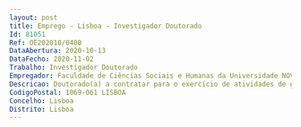```yaml
--- 
layout: post
title: Emprego - Lisboa - Investigador Doutorado
Id: 81051
Ref: OE202010/0400
DataAbertura: 2020-10-13
DataFecho: 2020-11-02
Trabalho: Investigador Doutorado
Empregador: Faculdade de Ciências Sociais e Humanas da Universidade NOVA de Lisboa - NOVA School of Social Scien
Descricao: Doutorado(a) a contratar para o exercício de atividades de gestão e de comunicação de ciência e tecnologia, no âmbito do projeto de investigação UIDP 05021 2020, apoiado pela Fundação para a Ciência e Tecnologia através de fundos nacionais.
CodigoPostal: 1069-061 LISBOA
Concelho: Lisboa
Distrito: Lisboa
--- 
```

